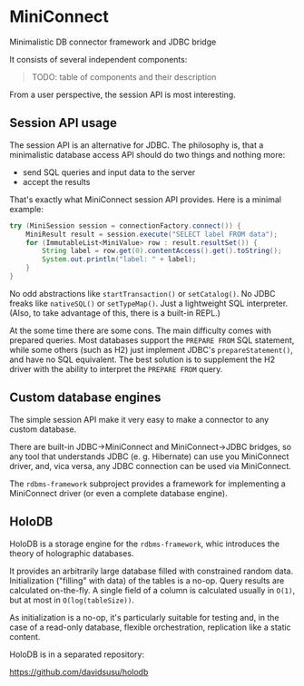 # MiniConnect

Minimalistic DB connector framework and JDBC bridge 

It consists of several independent components:

> TODO: table of components and their description

From a user perspective, the session API is most interesting.

## Session API usage

The session API is an alternative for JDBC.
The philosophy is, that a minimalistic database access API should
do two things and nothing more:

- send SQL queries and input data to the server
- accept the results

That's exactly what MiniConnect session API provides.
Here is a minimal example:

```java
try (MiniSession session = connectionFactory.connect()) {
    MiniResult result = session.execute("SELECT label FROM data");
    for (ImmutableList<MiniValue> row : result.resultSet()) {
        String label = row.get(0).contentAccess().get().toString();
        System.out.println("label: " + label);
    }
}
```

No odd abstractions like `startTransaction()` or `setCatalog()`.
No JDBC freaks like `nativeSQL()` or `setTypeMap()`.
Just a lightweight SQL interpreter.
(Also, to take advantage of this, there is a built-in REPL.)

At the some time there are some cons.
The main difficulty comes with prepared queries.
Most databases support the `PREPARE FROM` SQL statement,
while some others (such as H2) just implement JDBC's `prepareStatement()`,
and have no SQL equivalent.
The best solution is to supplement the H2 driver with the ability
to interpret the `PREPARE FROM` query.

## Custom database engines

The simple session API make it very easy to make a connector to any custom database.

There are built-in JDBC->MiniConnect and MiniConnect->JDBC bridges,
so any tool that understands JDBC (e. g. Hibernate) can use you MiniConnect driver,
and, vica versa, any JDBC connection can be used via MiniConnect.

The `rdbms-framework` subproject provides a framework for implementing
a MiniConnect driver (or even a complete database engine).

## HoloDB

HoloDB is a storage engine for the `rdbms-framework`,
whic introduces the theory of holographic databases.

It provides an arbitrarily large database filled with constrained random data.
Initialization ("filling" with data) of the tables is a no-op.
Query results are calculated on-the-fly.
A single field of a column is calculated usually in `O(1)`, but at most in `O(log(tableSize))`.

As initialization is a no-op, it's particularly suitable for testing
and, in the case of a read-only database,
flexible orchestration, replication like a static content.

HoloDB is in a separated repository:

https://github.com/davidsusu/holodb
